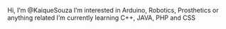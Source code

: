  Hi, I’m @KaiqueSouza
 I’m interested in Arduino, Robotics, Prosthetics or anything related
 I’m currently learning C++, JAVA, PHP and CSS
